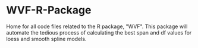 # WVF-R-Package
Home for all code files related to the R package, "WVF". This package will automate the tedious process of calculating the best span and df values for loess and smooth spline models.
